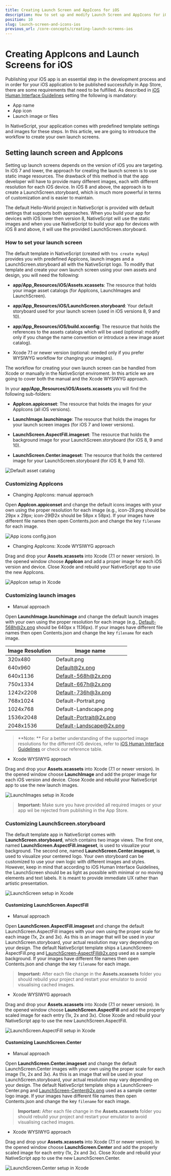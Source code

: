 ```yaml
---
title: Creating Launch Screen and AppIcons for iOS
description: How to set up and modify Launch Screen and AppIcons for iOS
position: 10
slug: launch-screen-and-icons-ios
previous_url: /core-concepts/creating-launch-screens-ios
---
```


# Creating AppIcons and Launch Screens for iOS 

Publishing your iOS app is an essential step in the development process and in order for your iOS application 
to be published successfully in App Store, there are some requirements that need to be fulfilled. 
As described in [iOS Human Interface Guidelines](https://developer.apple.com/library/ios/documentation/UserExperience/Conceptual/MobileHIG/IconMatrix.html) setting the following is mandatory:

* App name
* App icon
* Launch image or files

In NativeScript, your application comes with predefined template settings and images for these steps.
In this article, we are going to introduce the workflow to create your own launch screens.

## Setting launch screen and AppIcons

Setting up launch screens depends on the version of iOS you are targeting.
In iOS 7 and lower, the approach for creating the launch screen is to use static image resources.
The drawback of this method is that the app developer will have to provide many different
images, each with different resolution for each iOS device. In iOS 8 and above, the approach is to create
a LaunchScreen.storyboard, which is much more powerful in terms of customization and is easier to maintain.

The default Hello-World project in NativeScript is provided with default settings that supports both 
approaches. When you build your app for devices with iOS lower then version 8, NativeScript will use the static images and when you use NativeScript to build your app for devices with iOS 8 and above, it will use the provided LaunchScreen.storyboard.

### How to set your launch screen

The default template in NativeScript (created with `tns create myApp`) provides you with predefined 
AppIcons, launch images and a LaunchScreen.storyboard all with the NativeScript logo. 
To modify that template and create your own launch screen using your own assets and design, you will need the following:

* **app/App_Resources/iOS/Assets.xcassets**: The resource that holds your image asset catalogs (for AppIcons, LaunchImages and LaunchScreen).

* **app/App_Resources/iOS/LaunchScreen.storyboard**: Your default storyboard used for your launch screen (used in iOS versions 8, 9 and 10).

* **app/App_Resources/iOS/build.xcconfig**: The resource that holds the references to the assets catalogs which will be used 
(optional: modify only if you change the name convention or introduce a new image asset catalog).

* Xcode 7.1 or newer version (optional: needed only if you prefer WYSIWYG workflow for changing your images).

The workflow for creating your own launch screen can be handled from Xcode or manually in the NativeScript enviroment. 
In this article we are going to cover both the manual and the Xcode WYSIWYG approach.

In your **app/App_Resources/iOS/Assets.xcassets** you will find the following sub-folders:
   
* **AppIcon.appiconset**: The resource that holds the images for your AppIcons (all iOS versions).

* **LaunchImage.launchimage**: The resource that holds the images for your launch screen images (for iOS 7 and lower versions).

* **LaunchScreen.AspectFill.imageset**: The resource that holds the background image for your LaunchScreen.storyboard (for iOS 8, 9 amd 10).

* **LaunchScreen.Center.imageset**: The resource that holds the centered image for your LaunchScreen.storyboard (for iOS 8, 9 amd 10).

![Default asset catalog](../img/launch-screen/ios/launch-screen-howto-001.png "Default asset catalog")

### Customizing AppIcons
+ Changing AppIcons: manual approach 
	
Open **AppIcon.appiconset** and change the default icons images with your own using the proper resolution for each image (e.g., icon-29.png should be 29px x 29px; icon-29@2x should be 58px x 58px).
If your images have different file names then open Contents.json and change the key `filename` for each image.

![App icons config.json](../img/launch-screen/ios/launch-screen-howto-002.png "App icons config.json")

+ Changing AppIcons: Xcode WYSIWYG approach
	
Drag and drop your **Assets.xcassets** into Xcode (7.1 or newer version).
In the opened window choose **AppIcon** and add a proper image for each iOS version and device.
Close Xcode and rebuild your NativeScript app to use the new AppIcons.

![AppIcon setup in Xcode](../img/launch-screen/ios/launch-screen-howto-003.png "AppIcon setup in Xcode]")

### Customizing launch images
+ Manual approach 
	
Open **LaunchImage.launchimage** and change the default launch images with your own using the proper resolution for each image (e.g., Default-568h@2x.png should be 640px x 1136px).
If your images have different file names then open Contents.json and change the key `filename` for each image.

| Image Resolution | Image name                          |
|------------------|-------------------------------------|
| 320x480          | Default.png                         |
| 640x960          | Default@2x.png                      |
| 640x1136         | Default-568h@2x.png                 |
| 750x1334         | Default-667h@2x.png                 |
| 1242x2208        | Default-736h@3x.png                 |
| 768x1024         | Default-Portrait.png                |
| 1024x768         | Default-Landscape.png               |
| 1536x2048        | Default-Portrait@2x.png             |
| 2048x1536        | Default-Landscape@2x.png            |

> **Note: ** For a better understanding of the supported image resolutions for the different iOS devices, refer to [iOS Human Interface Guidelines](https://developer.apple.com/library/ios/documentation/UserExperience/Conceptual/MobileHIG/IconMatrix.html#//apple_ref/doc/uid/TP40006556-CH27-SW1)
or check our reference table. 

+ Xcode WYSIWYG approach
	
Drag and drop your **Assets.xcassets** into Xcode (7.1 or newer version).
In the opened window choose **LaunchImage** and add the proper image for each iOS version and device.
Close Xcode and rebuild your NativeScript app to use the new launch images.

![LaunchImages setup in Xcode](../img/launch-screen/ios/launch-screen-howto-004.png "LaunchImages setup in Xcode")

> **Important:** Make sure you have provided all required images or your app wil be rejected from publishing in the App Store.	 


### Customizing LaunchScreen.storyboard

The default template app in NativeScript comes with **LaunchScreen.storyboard**, which contains two image views.
The first one, named **LaunchScreen.AspectFill.imageset**, is used to visualize your background.
The second one, named **LaunchScreen.Center.imageset**, is used to visualize your centered logo.
Your own storyboard can be customized to use your own logic with different images and styles.
However, keep in mind that according to iOS Human Interface Guidelines, the LaunchScreen should be as light as possible
with minimal or no moving elements and text labels. It is meant to provide immediate UX rather than artistic presentation.

![LaunchScreen setup in Xcode](../img/launch-screen/ios/launch-screen-howto-010.png "LaunchScreen setup in Xcode")

#### Customizing LaunchScreen.AspectFill

+ Manual approach 
	
Open **LaunchScreen.AspectFill.imageset** and change the default LaunchScreen.AspectFill images with your own using the proper scale for each image (1x, 2x and 3x).
As this is an image that will be used in your LaunchScreen.storyboard, your actual resolution may vary depending on your design.
The default NativeScript template ships a LaunchScreen-AspectFill.png and LaunchScreen-AspectFill@2x.png used as a sample background.
If your images have different file names then open Contents.json and change the key `filename` for each image.

> **Important:** After each file change in the **Assets.xcassets** folder you should rebuild your project and restart your emulator to avoid visualising cached images.

+ Xcode WYSIWYG approach
	
Drag and drop your **Assets.xcassets** into Xcode (7.1 or newer version).
In the opened window choose **LaunchScreen.AspectFill** and add the properly scaled image for each entry (1x, 2x and 3x).
Close Xcode and rebuild your NativeScript app to use the new LaunchScreen.AspectFill.

![LaunchScreen.AspectFill setup in Xcode](../img/launch-screen/ios/launch-screen-howto-008.png "LaunchScreen.AspectFill setup in Xcode")

#### Customizing LaunchScreen.Center

+ Manual approach 

Open **LaunchScreen.Center.imageset** and change the default LaunchScreen.Center images with your own using the proper scale for each image (1x, 2x and 3x).
As this is an image that will be used in your LaunchScreen.storyboard, your actual resolution may vary depending on your design.
The default NativeScript template ships a LaunchScreen-Center.png and LaunchScreen-Center@2x.png used as a sample center logo image.
If your images have different file names then open Contents.json and change the key `filename` for each image.

> **Important:** After each file change in the **Assets.xcassets** folder you should rebuild your project and restart your emulator to avoid visualising cached images.

+ Xcode WYSIWYG approach

Drag and drop your **Assets.xcassets** into Xcode (7.1 or newer version).
In the opened window choose **LaunchScreen.Center** and add the properly scaled image for each entry (1x, 2x and 3x).
Close Xcode and rebuild your NativeScript app to use the new LaunchScreen.Center.

![LaunchScreen.Center setup in Xcode](../img/launch-screen/ios/launch-screen-howto-009.png "LaunchScreen.Center setup in Xcode")
